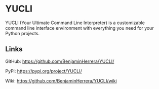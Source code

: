 YUCLI
=====

YUCLI (Your Ultimate Command Line Interpreter) is a customizable command line
interface environment with everything you need for your Python projects.

Links
-----

GitHub: https://github.com/BenjaminHerrera/YUCLI/

PyPi: https://pypi.org/project/YUCLI/

Wiki: https://github.com/BenjaminHerrera/YUCLI/wiki
